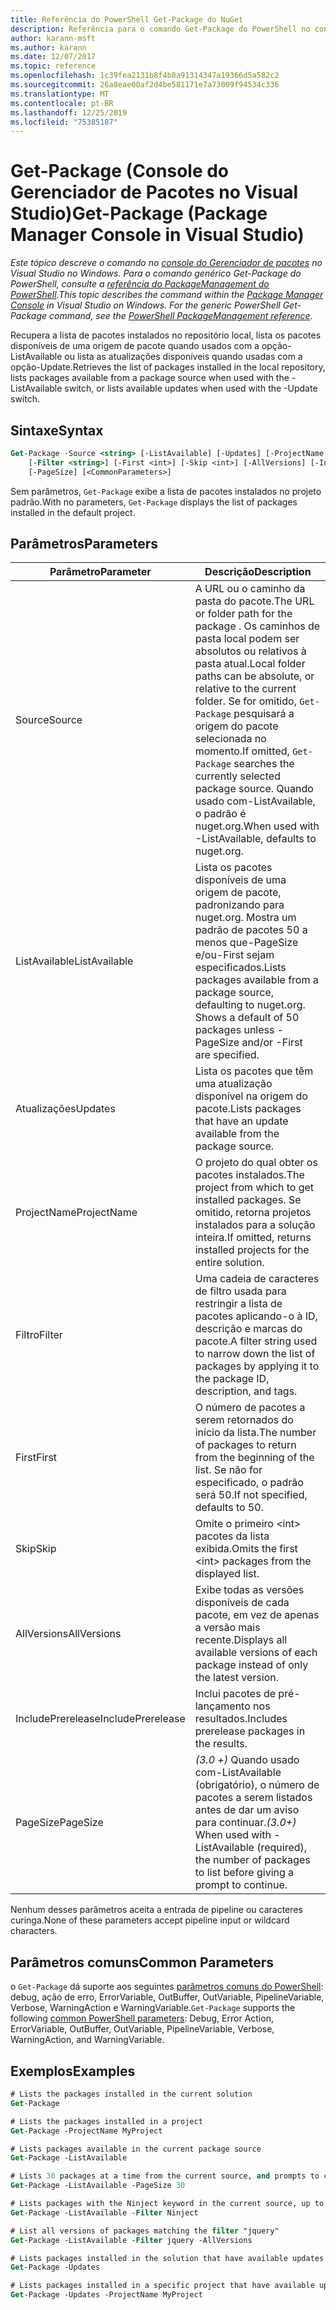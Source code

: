 ```yaml
---
title: Referência do PowerShell Get-Package do NuGet
description: Referência para o comando Get-Package do PowerShell no console do Gerenciador de pacotes NuGet no Visual Studio.
author: karann-msft
ms.author: karann
ms.date: 12/07/2017
ms.topic: reference
ms.openlocfilehash: 1c39fea2131b8f4b8a91314347a19366d5a582c2
ms.sourcegitcommit: 26a8eae00af2d4be581171e7a73009f94534c336
ms.translationtype: MT
ms.contentlocale: pt-BR
ms.lasthandoff: 12/25/2019
ms.locfileid: "75385187"
---
```

# <a name="get-package-package-manager-console-in-visual-studio"></a><span data-ttu-id="19789-103">Get-Package (Console do Gerenciador de Pacotes no Visual Studio)</span><span class="sxs-lookup"><span data-stu-id="19789-103">Get-Package (Package Manager Console in Visual Studio)</span></span>

<span data-ttu-id="19789-104">*Este tópico descreve o comando no [console do Gerenciador de pacotes](../../consume-packages/install-use-packages-powershell.md) no Visual Studio no Windows. Para o comando genérico Get-Package do PowerShell, consulte a [referência do PackageManagement do PowerShell](/powershell/module/packagemanagement/?view=powershell-6).*</span><span class="sxs-lookup"><span data-stu-id="19789-104">*This topic describes the command within the [Package Manager Console](../../consume-packages/install-use-packages-powershell.md) in Visual Studio on Windows. For the generic PowerShell Get-Package command, see the [PowerShell PackageManagement reference](/powershell/module/packagemanagement/?view=powershell-6).*</span></span>

<span data-ttu-id="19789-105">Recupera a lista de pacotes instalados no repositório local, lista os pacotes disponíveis de uma origem de pacote quando usados com a opção-ListAvailable ou lista as atualizações disponíveis quando usadas com a opção-Update.</span><span class="sxs-lookup"><span data-stu-id="19789-105">Retrieves the list of packages installed in the local repository, lists packages available from a package source when used with the -ListAvailable switch, or lists available updates when used with the -Update switch.</span></span>

## <a name="syntax"></a><span data-ttu-id="19789-106">Sintaxe</span><span class="sxs-lookup"><span data-stu-id="19789-106">Syntax</span></span>

```ps
Get-Package -Source <string> [-ListAvailable] [-Updates] [-ProjectName <string>]
    [-Filter <string>] [-First <int>] [-Skip <int>] [-AllVersions] [-IncludePrerelease]
    [-PageSize] [<CommonParameters>]
```

<span data-ttu-id="19789-107">Sem parâmetros, `Get-Package` exibe a lista de pacotes instalados no projeto padrão.</span><span class="sxs-lookup"><span data-stu-id="19789-107">With no parameters, `Get-Package` displays the list of packages installed in the default project.</span></span>

## <a name="parameters"></a><span data-ttu-id="19789-108">Parâmetros</span><span class="sxs-lookup"><span data-stu-id="19789-108">Parameters</span></span>

| <span data-ttu-id="19789-109">Parâmetro</span><span class="sxs-lookup"><span data-stu-id="19789-109">Parameter</span></span> | <span data-ttu-id="19789-110">Descrição</span><span class="sxs-lookup"><span data-stu-id="19789-110">Description</span></span> |
| --- | --- |
| <span data-ttu-id="19789-111">Source</span><span class="sxs-lookup"><span data-stu-id="19789-111">Source</span></span> | <span data-ttu-id="19789-112">A URL ou o caminho da pasta do pacote.</span><span class="sxs-lookup"><span data-stu-id="19789-112">The URL or folder path for the package .</span></span> <span data-ttu-id="19789-113">Os caminhos de pasta local podem ser absolutos ou relativos à pasta atual.</span><span class="sxs-lookup"><span data-stu-id="19789-113">Local folder paths can be absolute, or relative to the current folder.</span></span> <span data-ttu-id="19789-114">Se for omitido, `Get-Package` pesquisará a origem do pacote selecionada no momento.</span><span class="sxs-lookup"><span data-stu-id="19789-114">If omitted, `Get-Package` searches the currently selected package source.</span></span> <span data-ttu-id="19789-115">Quando usado com-ListAvailable, o padrão é nuget.org.</span><span class="sxs-lookup"><span data-stu-id="19789-115">When used with -ListAvailable, defaults to nuget.org.</span></span> |
| <span data-ttu-id="19789-116">ListAvailable</span><span class="sxs-lookup"><span data-stu-id="19789-116">ListAvailable</span></span> | <span data-ttu-id="19789-117">Lista os pacotes disponíveis de uma origem de pacote, padronizando para nuget.org. Mostra um padrão de pacotes 50 a menos que-PageSize e/ou-First sejam especificados.</span><span class="sxs-lookup"><span data-stu-id="19789-117">Lists packages available from a package source, defaulting to nuget.org. Shows a default of 50 packages unless -PageSize and/or -First are specified.</span></span> |
| <span data-ttu-id="19789-118">Atualizações</span><span class="sxs-lookup"><span data-stu-id="19789-118">Updates</span></span> | <span data-ttu-id="19789-119">Lista os pacotes que têm uma atualização disponível na origem do pacote.</span><span class="sxs-lookup"><span data-stu-id="19789-119">Lists packages that have an update available from the package source.</span></span> |
| <span data-ttu-id="19789-120">ProjectName</span><span class="sxs-lookup"><span data-stu-id="19789-120">ProjectName</span></span> | <span data-ttu-id="19789-121">O projeto do qual obter os pacotes instalados.</span><span class="sxs-lookup"><span data-stu-id="19789-121">The project from which to get installed packages.</span></span> <span data-ttu-id="19789-122">Se omitido, retorna projetos instalados para a solução inteira.</span><span class="sxs-lookup"><span data-stu-id="19789-122">If omitted, returns installed projects for the entire solution.</span></span> |
| <span data-ttu-id="19789-123">Filtro</span><span class="sxs-lookup"><span data-stu-id="19789-123">Filter</span></span> | <span data-ttu-id="19789-124">Uma cadeia de caracteres de filtro usada para restringir a lista de pacotes aplicando-o à ID, descrição e marcas do pacote.</span><span class="sxs-lookup"><span data-stu-id="19789-124">A filter string used to narrow down the list of packages by applying it to the package ID, description, and tags.</span></span> |
| <span data-ttu-id="19789-125">First</span><span class="sxs-lookup"><span data-stu-id="19789-125">First</span></span> | <span data-ttu-id="19789-126">O número de pacotes a serem retornados do início da lista.</span><span class="sxs-lookup"><span data-stu-id="19789-126">The number of packages to return from the beginning of the list.</span></span> <span data-ttu-id="19789-127">Se não for especificado, o padrão será 50.</span><span class="sxs-lookup"><span data-stu-id="19789-127">If not specified, defaults to 50.</span></span> |
| <span data-ttu-id="19789-128">Skip</span><span class="sxs-lookup"><span data-stu-id="19789-128">Skip</span></span> | <span data-ttu-id="19789-129">Omite o primeiro &lt;int&gt; pacotes da lista exibida.</span><span class="sxs-lookup"><span data-stu-id="19789-129">Omits the first &lt;int&gt; packages from the displayed list.</span></span>  |
| <span data-ttu-id="19789-130">AllVersions</span><span class="sxs-lookup"><span data-stu-id="19789-130">AllVersions</span></span> | <span data-ttu-id="19789-131">Exibe todas as versões disponíveis de cada pacote, em vez de apenas a versão mais recente.</span><span class="sxs-lookup"><span data-stu-id="19789-131">Displays all available versions of each package instead of only the latest version.</span></span> |
| <span data-ttu-id="19789-132">IncludePrerelease</span><span class="sxs-lookup"><span data-stu-id="19789-132">IncludePrerelease</span></span> | <span data-ttu-id="19789-133">Inclui pacotes de pré-lançamento nos resultados.</span><span class="sxs-lookup"><span data-stu-id="19789-133">Includes prerelease packages in the results.</span></span> |
| <span data-ttu-id="19789-134">PageSize</span><span class="sxs-lookup"><span data-stu-id="19789-134">PageSize</span></span> | <span data-ttu-id="19789-135">*(3.0 +)* Quando usado com-ListAvailable (obrigatório), o número de pacotes a serem listados antes de dar um aviso para continuar.</span><span class="sxs-lookup"><span data-stu-id="19789-135">*(3.0+)* When used with -ListAvailable (required), the number of packages to list before giving a prompt to continue.</span></span> |

<span data-ttu-id="19789-136">Nenhum desses parâmetros aceita a entrada de pipeline ou caracteres curinga.</span><span class="sxs-lookup"><span data-stu-id="19789-136">None of these parameters accept pipeline input or wildcard characters.</span></span>

## <a name="common-parameters"></a><span data-ttu-id="19789-137">Parâmetros comuns</span><span class="sxs-lookup"><span data-stu-id="19789-137">Common Parameters</span></span>

<span data-ttu-id="19789-138">o `Get-Package` dá suporte aos seguintes [parâmetros comuns do PowerShell](https://go.microsoft.com/fwlink/?LinkID=113216): debug, ação de erro, ErrorVariable, OutBuffer, OutVariable, PipelineVariable, Verbose, WarningAction e WarningVariable.</span><span class="sxs-lookup"><span data-stu-id="19789-138">`Get-Package` supports the following [common PowerShell parameters](https://go.microsoft.com/fwlink/?LinkID=113216): Debug, Error Action, ErrorVariable, OutBuffer, OutVariable, PipelineVariable, Verbose, WarningAction, and WarningVariable.</span></span>

## <a name="examples"></a><span data-ttu-id="19789-139">Exemplos</span><span class="sxs-lookup"><span data-stu-id="19789-139">Examples</span></span>

```ps
# Lists the packages installed in the current solution
Get-Package

# Lists the packages installed in a project
Get-Package -ProjectName MyProject

# Lists packages available in the current package source
Get-Package -ListAvailable

# Lists 30 packages at a time from the current source, and prompts to continue if more are available
Get-Package -ListAvailable -PageSize 30

# Lists packages with the Ninject keyword in the current source, up to 50
Get-Package -ListAvailable -Filter Ninject

# List all versions of packages matching the filter "jquery"
Get-Package -ListAvailable -Filter jquery -AllVersions

# Lists packages installed in the solution that have available updates
Get-Package -Updates

# Lists packages installed in a specific project that have available updates
Get-Package -Updates -ProjectName MyProject
```
